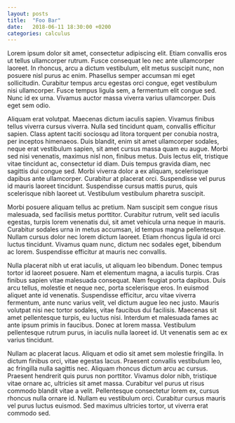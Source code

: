 ```yaml
---
layout: posts
title:  "Foo Bar"
date:   2018-06-11 18:30:00 +0200
categories: calculus
---
```


Lorem ipsum dolor sit amet, consectetur adipiscing elit. Etiam convallis eros ut tellus ullamcorper rutrum. Fusce consequat leo nec ante ullamcorper laoreet. In rhoncus, arcu a dictum vestibulum, elit metus suscipit nunc, non posuere nisl purus ac enim. Phasellus semper accumsan mi eget sollicitudin. Curabitur tempus arcu egestas orci congue, eget vestibulum nisi ullamcorper. Fusce tempus ligula sem, a fermentum elit congue sed. Nunc id ex urna. Vivamus auctor massa viverra varius ullamcorper. Duis eget sem odio.

Aliquam erat volutpat. Maecenas dictum iaculis sapien. Vivamus finibus tellus viverra cursus viverra. Nulla sed tincidunt quam, convallis efficitur sapien. Class aptent taciti sociosqu ad litora torquent per conubia nostra, per inceptos himenaeos. Duis blandit, enim sit amet ullamcorper sodales, neque erat vestibulum sapien, sit amet cursus massa quam eu augue. Morbi sed nisi venenatis, maximus nisl non, finibus metus. Duis lectus elit, tristique vitae tincidunt ac, consectetur id diam. Duis tempus gravida diam, nec sagittis dui congue sed. Morbi viverra dolor a ex aliquam, scelerisque dapibus ante ullamcorper. Curabitur at placerat orci. Suspendisse vel purus id mauris laoreet tincidunt. Suspendisse cursus mattis purus, quis scelerisque nibh laoreet ut. Vestibulum vestibulum pharetra suscipit.

Morbi posuere aliquam tellus ac pretium. Nam suscipit sem congue risus malesuada, sed facilisis metus porttitor. Curabitur rutrum, velit sed iaculis egestas, turpis lorem venenatis dui, sit amet vehicula urna neque in mauris. Curabitur sodales urna in metus accumsan, id tempus magna pellentesque. Nullam cursus dolor nec lorem dictum laoreet. Etiam rhoncus ligula id orci luctus tincidunt. Vivamus quam nunc, dictum nec sodales eget, bibendum ac lorem. Suspendisse efficitur at mauris nec convallis.

Nulla placerat nibh ut erat iaculis, ut aliquam leo bibendum. Donec tempus tortor id laoreet posuere. Nam et elementum magna, a iaculis turpis. Cras finibus sapien vitae malesuada consequat. Nam feugiat porta dapibus. Duis arcu tellus, molestie et neque nec, porta scelerisque eros. In euismod aliquet ante id venenatis. Suspendisse efficitur, arcu vitae viverra fermentum, ante nunc varius velit, vel dictum augue leo nec justo. Mauris volutpat nisi nec tortor sodales, vitae faucibus dui facilisis. Maecenas sit amet pellentesque turpis, eu luctus nisi. Interdum et malesuada fames ac ante ipsum primis in faucibus. Donec at lorem massa. Vestibulum pellentesque rutrum purus, in iaculis nulla laoreet id. Ut venenatis sem ac ex varius tincidunt.

Nullam ac placerat lacus. Aliquam et odio sit amet sem molestie fringilla. In dictum finibus orci, vitae egestas lacus. Praesent convallis vestibulum leo, ac fringilla nulla sagittis nec. Aliquam rhoncus dictum arcu ac cursus. Praesent hendrerit quis purus non porttitor. Vivamus dolor nibh, tristique vitae ornare ac, ultricies sit amet massa. Curabitur vel purus ut risus commodo blandit vitae a velit. Pellentesque consectetur lorem ex, cursus rhoncus nulla ornare id. Nullam eu vestibulum orci. Curabitur cursus mauris vel purus luctus euismod. Sed maximus ultricies tortor, ut viverra erat commodo sed. 